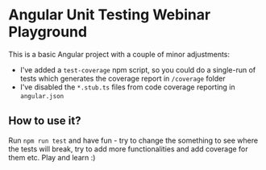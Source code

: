 # Angular Unit Testing Webinar Playground

This is a basic Angular project with a couple of minor adjustments:
- I've added a `test-coverage` npm script, so you could do a single-run of tests which generates the coverage report in `/coverage` folder
- I've disabled the `*.stub.ts` files from code coverage reporting in `angular.json`

## How to use it?
Run `npm run test` and have fun - try to change the something to see where the tests will break, try to add more functionalities and add coverage for them etc. Play and learn :)
